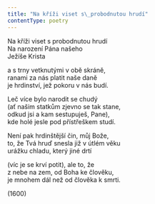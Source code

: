 ```yaml
---
title: "Na kříži viset s\_probodnutou hrudí"
contentType: poetry
---
```


<section>

Na kříži viset s probodnutou hrudí  
Na narození Pána našeho  
Ježíše Krista

a s trny vetknutými v obě skráně,  
ranami za nás platit naše daně  
je hrdinství, jež pokoru v nás budí.

Leč více bylo narodit se chudý  
(ať našim statkům zjevno se tak stane,  
odkud jsi a kam sestupuješ, Pane),  
kde holé jesle pod přístřeškem studí.

Není pak hrdinštější čin, můj Bože,  
to, že Tvá hruď snesla již v útlém věku  
urážku chladu, který jiné drtí

(víc je se krví potit), ale to, že  
z nebe na zem, od Boha ke člověku,  
je mnohem dál než od člověka k smrti.

(1600)

</section>
